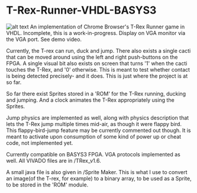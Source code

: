 # T-Rex-Runner-VHDL-BASYS3
![alt text](https://github.com/taheranjary/T-Rex-Runner-VHDL-BASYS3/blob/main/Screenshot_1.png?raw=true)
An implementation of Chrome Browser's T-Rex Runner game in VHDL. Incomplete, this is a work-in-progress. Display on VGA monitor via the VGA port. See demo video.

Currently, the T-rex can run, duck and jump. There also exists a single cacti that can be moved around using the left and right push-buttons on the FPGA. A single visual bit also exists on screen that turns '1' when the cacti touches the T-Rex, and '0' otherwise. This is meant to test whether contact is being detected precisely- and it does. This is just where the project is at so far.

So far there exist Sprites stored in a 'ROM' for the T-Rex running, ducking and jumping. And a clock animates the T-Rex appropriately using the Sprites. 

Jump physics are implemented as well, along with physics description that lets the T-Rex jump multiple times mid-air, as though it were flappy bird. This flappy-bird-jump feature may be currently commented out though. It is meant to activate upon consumption of some kind of power up or cheat code, not implemented yet.

Currently compatible on BASYS3 FPGA. VGA protocols implemented as well. All VIVADO files are in /TRex_v1.6.

A small java file is also given in /Sprite Maker. This is what I use to convert an image(of the T-rex, for example) to a binary array, to be used as a Sprite, to be stored in the 'ROM' module.
